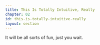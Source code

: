 ```yaml
---
title: This Is Totally Intuitive, Really
chapter: 02
id: this-is-totally-intuitive-really
layout: section
---
```


It will be all sorts of fun, just you wait.
